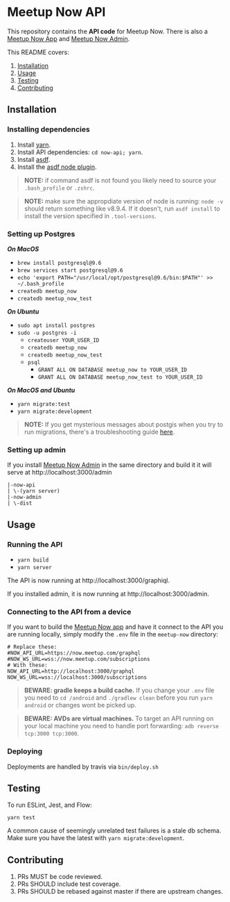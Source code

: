 # Meetup Now API

This repository contains the **API code** for Meetup Now. There is also a [Meetup Now App](https://github.com/meetup/now-mobile) and [Meetup Now Admin](https://github.com/meetup/now-admin).

This README covers: 
1. [Installation](https://github.com/meetup/now-api#installation)
1. [Usage](https://github.com/meetup/now-api#usage)
1. [Testing](https://github.com/meetup/now-api#testing)
1. [Contributing](https://github.com/meetup/now-api#contributing)


## Installation

### Installing dependencies

1. Install [yarn](https://yarnpkg.com/en/docs/install#mac-stable).
1. Install API dependencies: `cd now-api; yarn`. 
1. Install [asdf](https://github.com/asdf-vm/asdf).
1. Install the [asdf node plugin](https://github.com/asdf-vm/asdf-nodejs).

> **NOTE:** if command asdf is not found you likely need to source your `.bash_profile` or `.zshrc`.

> **NOTE:** make sure the appropdiate version of node is running: `node -v` should return something like v8.9.4. If it doesn't, run `asdf install` to install the version specified in `.tool-versions`. 

### Setting up Postgres

_**On MacOS**_
- `brew install postgresql@9.6`
- `brew services start postgresql@9.6`
- `echo 'export PATH="/usr/local/opt/postgresql@9.6/bin:$PATH"' >> ~/.bash_profile`
- `createdb meetup_now`
- `createdb meetup_now_test`

_**On Ubuntu**_
- `sudo apt install postgres`
- `sudo -u postgres -i`
  - `createuser YOUR_USER_ID`
  - `createdb meetup_now`
  - `createdb meetup_now_test`
  - `psql`
    - `GRANT ALL ON DATABASE meetup_now to YOUR_USER_ID`
    - `GRANT ALL ON DATABASE meetup_now_test to YOUR_USER_ID`

_**On MacOS and Ubuntu**_
- `yarn migrate:test`
- `yarn migrate:development`

> **NOTE:** If you get mysterious messages about postgis when you try to run migrations, there's a troubleshooting guide [here]().

### Setting up admin

If you install [Meetup Now Admin](https://github.com/meetup/now-admin) in the same directory and build it it will serve at http://localhost:3000/admin

```
|-now-api
| \-(yarn server)
|-now-admin
| \-dist
```

## Usage

### Running the API

- `yarn build`
- `yarn server`

The API is now running at http://localhost:3000/graphiql.

If you installed admin, it is now running at http://localhost:3000/admin.

### Connecting to the API from a device

If you want to build the [Meetup Now app](https://github.com/meetup/now-mobile/blob/master/README.md#usage) and have it connect to the API you are running locally, simply modify the `.env` file in the `meetup-now` directory: 

```
# Replace these:
#NOW_API_URL=https://now.meetup.com/graphql
#NOW_WS_URL=wss://now.meetup.com/subscriptions
# With these:
NOW_API_URL=http://localhost:3000/graphql
NOW_WS_URL=wss://localhost:3000/subscriptions
```

> **BEWARE: gradle keeps a build cache.** If you change your `.env` file you need to `cd /android` and `./gradlew clean` before you run `yarn android` or changes wont be picked up.

> **BEWARE: AVDs are virtual machines.** To target an API running on your local machine you need to handle port forwarding: `adb reverse tcp:3000 tcp:3000`.

### Deploying

Deployments are handled by travis via `bin/deploy.sh`

## Testing

To run ESLint, Jest, and Flow:

`yarn test`

A common cause of seemingly unrelated test failures is a stale db schema. Make sure you have the latest with `yarn migrate:development`.

## Contributing

1. PRs MUST be code reviewed.
1. PRs SHOULD include test coverage.
1. PRs SHOULD be rebased against master if there are upstream changes.
